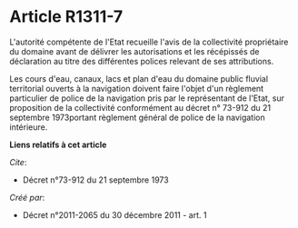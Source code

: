 # Article R1311-7

L'autorité  compétente de l'Etat recueille l'avis de la collectivité propriétaire  du domaine avant de délivrer les
autorisations et les récépissés de  déclaration au titre des différentes polices relevant de ses  attributions. 

Les cours d'eau, canaux, lacs et  plan d'eau du domaine public fluvial territorial ouverts à la navigation  doivent faire
l'objet d'un règlement particulier de police de la  navigation pris par le représentant de l'Etat, sur proposition de la
collectivité conformément au décret n° 73-912 du 21 septembre 1973portant règlement général de police de la navigation
intérieure.

**Liens relatifs à cet article**

_Cite_:

  - Décret n°73-912 du 21 septembre 1973

_Créé par_:

  - Décret n°2011-2065 du 30 décembre 2011 - art. 1
